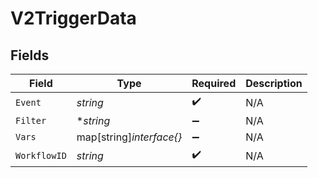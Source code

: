 # V2TriggerData


## Fields

| Field                    | Type                     | Required                 | Description              |
| ------------------------ | ------------------------ | ------------------------ | ------------------------ |
| `Event`                  | *string*                 | :heavy_check_mark:       | N/A                      |
| `Filter`                 | **string*                | :heavy_minus_sign:       | N/A                      |
| `Vars`                   | map[string]*interface{}* | :heavy_minus_sign:       | N/A                      |
| `WorkflowID`             | *string*                 | :heavy_check_mark:       | N/A                      |